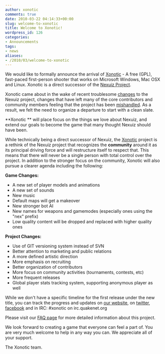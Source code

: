 ```yaml
---
author: xonotic
comments: true
date: 2010-03-22 04:14:33+00:00
slug: welcome-to-xonotic
title: Welcome to Xonotic!
wordpress_id: 126
categories:
- Announcements
tags:
- news
aliases:
- /2010/03/welcome-to-xonotic
---
```


We would like to formally announce the arrival of [Xonotic](/) - A free (GPL), fast-paced first-person shooter that works on Microsoft Windows, Mac OSX and Linux. Xonotic is a direct successor of the [Nexuiz Project](http://alientrap.org/nexuiz).

Xonotic came about in the wake of recent troublesome [changes](/faq) to the Nexuiz project, changes that have left many of the core contributors and community members feeling that the project has been [mishandled](http://alientrap.org/forum/viewtopic.php?f=4&t=6079). As a result, we felt the need to organize a departure to start with a clean slate.

**Xonotic ** will place focus on the things we love about Nexuiz, and extend our goals to become the game that many thought Nexuiz should have been.

While technically being a direct successor of Nexuiz, the [Xonotic](/) project is a rethink of the Nexuiz project that recognizes the **community** around it as its principal driving force and will restructure itself to respect that. This means that there will never be a single person with total control over the project. In addition to the stronger focus on the community, Xonotic will also pursue a clearer agenda including the following:

**Game Changes:**
	
  * A new set of player models and animations
  * A new set of sounds
  * New music
  * Default maps will get a makeover
  * New stronger bot AI
  * New names for weapons and gamemodes (especially ones using the "nex" prefix)
  * Low quality content will be dropped and replaced with higher quality ones

**Project Changes:**

  * Use of GIT versioning system instead of SVN
  * Better attention to marketing and public relations
  * A more defined artistic direction
  * More emphasis on recruiting
  * Better organization of contributors
  * More focus on community activities (tournaments, contests, etc)
  * More frequent releases
  * Global player stats tracking system, supporting anonymous player as well

While we don't have a specific timeline for the first release under the new title, you can track the progress and updates on [our website](/), on [twitter](http://twitter.com/xonotic), [facebook](http://www.facebook.com/pages/Xonotic/106450756044750) and in IRC: #xonotic on irc.quakenet.org

Please visit our [FAQ page](/faq) for more detailed information about this project.

We look forward to creating a game that everyone can feel a part of. You are very much welcome to help in any way you can. We appreciate all of your support.

The Xonotic team.
